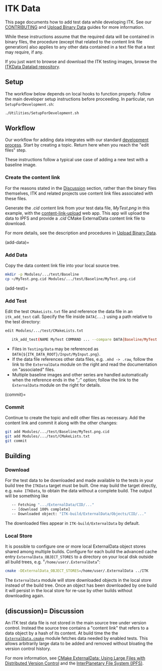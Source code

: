 ITK Data
========

This page documents how to add test data while developing ITK. See our
[CONTRIBUTING](index.md) and [Upload Binary Data] guides for more
information.

While these instructions assume that the required data will be contained in
binary files, the procedure (except that related to the content link file
generation) also applies to any other data contained in a text file that a
test may require, if any.

If you just want to browse and download the ITK testing images, browse the
[ITKData Datalad repository].

Setup
-----

The workflow below depends on local hooks to function properly. Follow the main
developer setup instructions before proceeding. In particular, run
`SetupForDevelopment.sh`:

```bash
./Utilities/SetupForDevelopment.sh
```

Workflow
--------

Our workflow for adding data integrates with our standard
[development process](index.md). Start by creating a topic. Return here
when you reach the "edit files" step.

These instructions follow a typical use case of adding a new test with a
baseline image.

### Create the content link

For the reasons stated in the [Discussion](#discussion) section, rather than
the binary files themselves, ITK and related projects use content link files
associated with these files.

Generate the *.cid* content link from your test data file, *MyTest.png* in
this example, with the [content-link-upload] web app. This app will
upload the data to IPFS and provide a *.cid* CMake ExternalData content link file
to download.

For more details, see the description and procedures in [Upload Binary Data].

(add-data)=
### Add Data

Copy the data content link file into your local source tree.

```bash
mkdir -p Modules/.../test/Baseline
cp ~/MyTest.png.cid Modules/.../test/Baseline/MyTest.png.cid
```
(add-test)=
### Add Test

Edit the test `CMakeLists.txt` file and reference the data file in an
`itk_add_test` call. Specify the file inside `DATA{...}` using a path relative
to the test directory:

```bash
edit Modules/.../test/CMakeLists.txt

   itk_add_test(NAME MyTest COMMAND ... --compare DATA{Baseline/MyTest.png,:} ...)
```

  * Files in `Testing/Data` may be referenced as
    `DATA{${ITK_DATA_ROOT}/Input/MyInput.png}`.
  * If the data file references other data files, e.g. `.mhd -> .raw`, follow the
    link to the `ExternalData` module on the right and read the documentation on
    "associated" files.
  * Multiple baseline images and other series are handled automatically when the
    reference ends in the ",:" option; follow the link to the `ExternalData`
    module on the right for details.

(commit)=
### Commit

Continue to create the topic and edit other files as necessary. Add the content
link and commit it along with the other changes:

```bash
git add Modules/.../test/Baseline/MyTest.png.cid
git add Modules/.../test/CMakeLists.txt
git commit
```

Building
--------

### Download

For the test data to be downloaded and made available to the tests in your
build tree the `ITKData` target must be built. One may build the target
directly, e.g. `make ITKData`, to obtain the data without a complete build.
The output will be something like

```bash
   -- Fetching ".../ExternalData/CID/..."
   -- [download 100% complete]
   -- Downloaded object: "ITK-build/ExternalData/Objects/CID/..."
```

The downloaded files appear in `ITK-build/ExternalData` by default.

### Local Store

It is possible to configure one or more local ExternalData object stores shared
among multiple builds. Configure for each build the advanced cache entry
`ExternalData_OBJECT_STORES` to a directory on your local disk outside all
build trees, e.g. "`/home/user/.ExternalData`":

```bash
cmake -DExternalData_OBJECT_STORES=/home/user/.ExternalData ../ITK
```

The `ExternalData` module will store downloaded objects in the local store
instead of the build tree. Once an object has been downloaded by one build it
will persist in the local store for re-use by other builds without downloading
again.

(discussion)=
Discussion
----------

An ITK test data file is not stored in the main source tree under version
control. Instead the source tree contains a "content link" that refers to a
data object by a hash of its content. At build time the the
[`ExternalData.cmake`](https://github.com/InsightSoftwareConsortium/ITK/blob/main/CMake/ExternalData.cmake)
module fetches data needed by enabled tests. This allows arbitrarily large data
to be added and removed without bloating the version control history.

For more information, see
[CMake ExternalData: Using Large Files with Distributed Version Control] and
the [InterPlanetary File System (IPFS)].

[CMake ExternalData: Using Large Files with Distributed Version Control]: https://blog.kitware.com/cmake-externaldata-using-large-files-with-distributed-version-control/
[content-link-upload]: https://content-link-upload.itk.org
[InterPlanetary File System (IPFS)]: https://ipfs.tech/
[ITKData Datalad repository]: https://gin.g-node.org/InsightSoftwareConsortium/ITKData/src/main
[Upload Binary Data]: upload_binary_data.md
